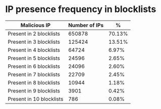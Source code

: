 # IP presence frequency in blocklists
| Malicious IP | Number of IPs | % |
|----|----|----|
| Present in 2 blocklists | 650878 | 70.13% |
| Present in 3 blocklists | 125424 | 13.51% |
| Present in 4 blocklists | 64724 | 6.97% |
| Present in 5 blocklists | 24596 | 2.65% |
| Present in 6 blocklists | 24096 | 2.60% |
| Present in 7 blocklists | 22709 | 2.45% |
| Present in 8 blocklists | 10944 | 1.18% |
| Present in 9 blocklists | 3901 | 0.42% |
| Present in 10 blocklists | 786 | 0.08% |
